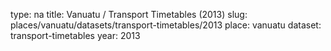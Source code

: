 type: na
title: Vanuatu / Transport Timetables (2013)
slug: places/vanuatu/datasets/transport-timetables/2013
place: vanuatu
dataset: transport-timetables
year: 2013

